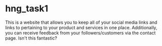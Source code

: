 # hng_task1
 This is a website that allows you to keep all of your social media links and links to pertaining to your product and services in one place. Additionally, you can receive feedback from your followers/customers via the contact page. Isn't this fantastic?

